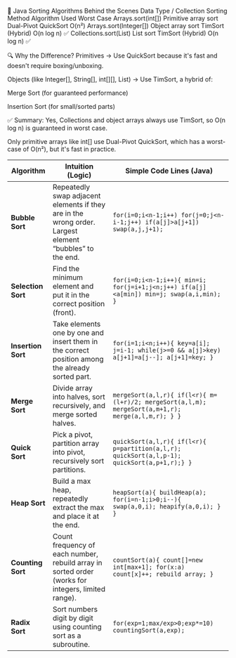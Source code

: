 🚀 Java Sorting Algorithms Behind the Scenes
Data Type / Collection Sorting Method Algorithm Used Worst Case
Arrays.sort(int[])    Primitive array sort Dual-Pivot QuickSort O(n²)
Arrays.sort(Integer[])    Object array sort TimSort (Hybrid)    O(n log n) ✅
Collections.sort(List<T>)    List sort TimSort (Hybrid)    O(n log n) ✅

🔍 Why the Difference?
Primitives → Use QuickSort because it's fast and doesn't require boxing/unboxing.

Objects (like Integer[], String[], int[][], List<Integer>) → Use TimSort, a hybrid of:

Merge Sort (for guaranteed performance)

Insertion Sort (for small/sorted parts)

✅ Summary:
Yes, Collections and object arrays always use TimSort, so O(n log n) is guaranteed in worst case.

Only primitive arrays like int[] use Dual-Pivot QuickSort, which has a worst-case of O(n²), but it's fast in practice.


| **Algorithm**      | **Intuition (Logic)**                                                                                   | **Simple Code Lines (Java)**                                                                      |
| ------------------ | ------------------------------------------------------------------------------------------------------- | ------------------------------------------------------------------------------------------------- |
| **Bubble Sort**    | Repeatedly swap adjacent elements if they are in the wrong order. Largest element “bubbles” to the end. | `for(i=0;i<n-1;i++) for(j=0;j<n-i-1;j++) if(a[j]>a[j+1]) swap(a,j,j+1);`                          |
| **Selection Sort** | Find the minimum element and put it in the correct position (front).                                    | `for(i=0;i<n-1;i++){ min=i; for(j=i+1;j<n;j++) if(a[j]<a[min]) min=j; swap(a,i,min); }`           |
| **Insertion Sort** | Take elements one by one and insert them in the correct position among the already sorted part.         | `for(i=1;i<n;i++){ key=a[i]; j=i-1; while(j>=0 && a[j]>key) a[j+1]=a[j--]; a[j+1]=key; }`         |
| **Merge Sort**     | Divide array into halves, sort recursively, and merge sorted halves.                                    | `mergeSort(a,l,r){ if(l<r){ m=(l+r)/2; mergeSort(a,l,m); mergeSort(a,m+1,r); merge(a,l,m,r); } }` |
| **Quick Sort**     | Pick a pivot, partition array into <pivot and >pivot, recursively sort partitions.                      | `quickSort(a,l,r){ if(l<r){ p=partition(a,l,r); quickSort(a,l,p-1); quickSort(a,p+1,r);} }`       |
| **Heap Sort**      | Build a max heap, repeatedly extract the max and place it at the end.                                   | `heapSort(a){ buildHeap(a); for(i=n-1;i>0;i--){ swap(a,0,i); heapify(a,0,i); } }`                 |
| **Counting Sort**  | Count frequency of each number, rebuild array in sorted order (works for integers, limited range).      | `countSort(a){ count[]=new int[max+1]; for(x:a) count[x]++; rebuild array; }`                     |
| **Radix Sort**     | Sort numbers digit by digit using counting sort as a subroutine.                                        | `for(exp=1;max/exp>0;exp*=10) countingSort(a,exp);`                                               |
